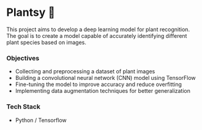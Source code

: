 # Plantsy 🌿
This project aims to develop a deep learning model for plant recognition. The goal is to create a model capable of accurately identifying different plant species based on images.

### Objectives
- Collecting and preprocessing a dataset of plant images
- Building a convolutional neural network (CNN) model using TensorFlow
- Fine-tuning the model to improve accuracy and reduce overfitting
- Implementing data augmentation techniques for better generalization

### Tech Stack
- Python / Tensorflow
